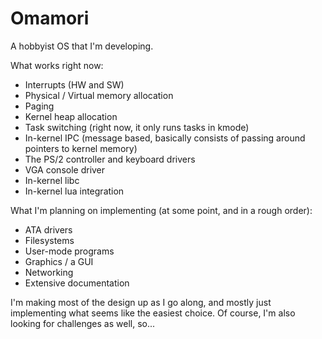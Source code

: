 Omamori
=======

A hobbyist OS that I'm developing.

What works right now:
   *  Interrupts (HW and SW)
   *  Physical / Virtual memory allocation
   *  Paging
   *  Kernel heap allocation
   *  Task switching (right now, it only runs tasks in kmode)
   *  In-kernel IPC (message based, basically consists of passing around pointers to kernel memory)
   *  The PS/2 controller and keyboard drivers
   *  VGA console driver
   *  In-kernel libc
   *  In-kernel lua integration
   
What I'm planning on implementing (at some point, and in a rough order):
   *  ATA drivers
   *  Filesystems
   *  User-mode programs
   *  Graphics / a GUI
   *  Networking
   *  Extensive documentation
   
   
I'm making most of the design up as I go along, and mostly just implementing what seems like the easiest choice.
Of course, I'm also looking for challenges as well, so...